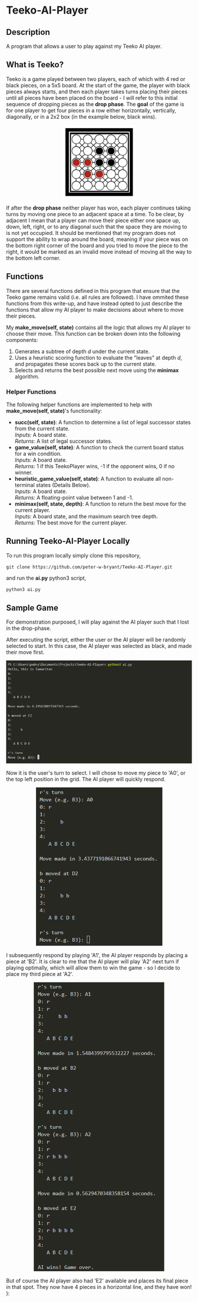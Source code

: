 # Teeko-AI-Player

## Description
A program that allows a user to play against my Teeko AI player.

## What is Teeko?
Teeko is a game played between two players, each of which with 4 red or black pieces, on a 5x5 board. At the start of the game, the player with black pieces always starts, and then each player takes turns placing their pieces until all pieces have been placed on the board - I will refer to this initial sequence of dropping pieces as the <b>drop phase</b>. The <b>goal</b> of the game is for one player to get four pieces in a row either horizontally, vertically, diagonally, or in a 2x2 box (in the example below, black wins).

<p align="center">
  <img src="https://github.com/peter-w-bryant/Teeko-AI-Player/blob/main/images/board.png?raw=true" alt="Sublime's custom image"/>
</p>

If after the <b>drop phase</b> neither player has won, each player continues taking turns by moving one piece to an adjacent space at a time. To be clear, by adjacent I mean that a player can move their piece either one space up, down, left, right, or to any diagonal such that the space they are moving to is not yet occupied. It should be mentioned that my program does not support the ability to wrap around the board, meaning if your piece was on the bottom right corner of the board and you tried to move the piece to the right, it would be marked as an invalid move instead of moving all the way to the bottom left corner.

## Functions

There are several functions defined in this program that ensure that the Teeko game remains valid (i.e. all rules are followed). I have ommited these functions from this write-up, and have instead opted to just describe the functions that allow my AI player to make decisions about where to move their pieces.

My <b>make_move(self, state)</b> contains all the logic that allows my AI player to choose their move. This function can be broken down into the following components:

<ol> 
  <li>Generates a subtree of depth <i>d</i> under the current state.</li>
  <li>Uses a heuristic scoring function to evaluate the "leaves" at depth <i>d</i>, and propagates these scores back up to the current state.</li>
  <li>Selects and returns the best possible next move using the <b>minimax</b> algorithm.</li>
</ol>

### Helper Functions

The following helper functions are implemented to help with <b>make_move(self, state)</b>'s functionality:

<ul>
  <li><b>succ(self, state)</b>: A function to determine a list of legal successor states from the current state.<br>
    <i>Inputs:</i> A board state.<br>
    <i>Returns:</i> A list of legal successor states.</li>
  
  <li><b>game_value(self, state)</b>: A function to check the current board status for a win condition.<br>
    <i>Inputs:</i> A board state.<br>
    <i>Returns:</i> 1 if this TeekoPlayer wins, -1 if the opponent wins, 0 if no winner.</li>

  <li><b>heuristic_game_value(self, state)</b>: A function to evaluate all non-terminal states (Details Below).<br>
    <i>Inputs:</i> A board state.<br>
    <i>Returns:</i> A floating-point value between 1 and -1.</li>
  
   <li><b>minimax(self, state, depth)</b>: A function to return the best move for the current player.<br>
    <i>Inputs:</i> A board state, and the maximum search tree depth.<br>
    <i>Returns:</i> The best move for the current player.</li>
</ul>

## Running Teeko-AI-Player Locally

To run this program locally simply clone this repository,

```
git clone https://github.com/peter-w-bryant/Teeko-AI-Player.git
```

and run the <b>ai.py</b> python3 script,

```python
python3 ai.py
```

## Sample Game

For demonstration purposed, I will play against the AI player such that I lost in the drop-phase.

After executing the script, either the user or the AI player will be randomly selected to start. In this case, the AI player was selected as black, and made their move first.

<p align="center">
  <img src="https://github.com/peter-w-bryant/Teeko-AI-Player/blob/main/images/demo_i1.png?raw=true" alt="Sublime's custom image"/>
</p>

Now it is the user's turn to select. I will chose to move my piece to 'A0', or the top left position in the grid. The AI player will quickly respond.

<p align="center">
  <img src="https://github.com/peter-w-bryant/Teeko-AI-Player/blob/main/images/demo_i2.png?raw=true" alt="Sublime's custom image"/>
</p>

I subsequently respond by playing 'A1', the AI player responds by placing a piece at 'B2'. It is clear to me that the AI player will play 'A2' next turn if playing optimally, which will allow them to win the game - so I decide to place my third piece at 'A2'. 

<p align="center">
  <img src="https://github.com/peter-w-bryant/Teeko-AI-Player/blob/main/images/demo_i3.png?raw=true" alt="Sublime's custom image"/>
</p>

But of course the AI player also had 'E2' available and places its final piece in that spot. They now have 4 pieces in a horizontal line, and they have won! ):
